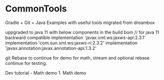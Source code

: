 CommonTools
===========

Gradle + Git + Java Examples with useful tools migrated from dreambox

uppgraded to java 11  with below components in the build bom
    // for java 11 backward compatible
    implementation 'javax.xml.ws:jaxws-api:2.3.1'
    implementation 'com.sun.xml.ws:jaxws-ri:2.3.2'
    implementation 'javax.annotation:javax.annotation-api:1.3.2' 
    
    
git 
    Rebase to continue for demo for  math, stream and optional
    rebase continue for testing.
    
Dev tutorial - Math demo
    1. Math demo